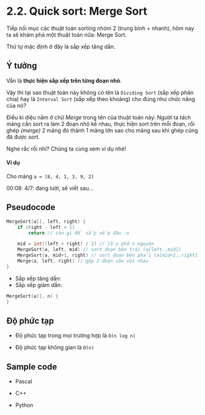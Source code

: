 # 2.2. Quick sort: Merge Sort

Tiếp nối mục các thuật toán sorting nhóm 2 (trung bình + nhanh), hôm nay ta sẽ khám phá một thuật toán nữa: Merge Sort.

Thứ tự mặc định ở đây là sắp xếp tăng dần.

## Ý tưởng

Vẫn là **thực hiện sắp xếp trên từng đoạn nhỏ**.

Vậy thì tại sao thuật toán này không có tên là `Dividing Sort` (sắp xếp phân chia) hay là `Interval Sort` (sắp xếp theo khoảng) cho đúng như chức năng của nó?

Điều kì diệu nằm ở chữ *Merge* trong tên của thuật toán này: Người ta tách mảng cần sort ra làm 2 đoạn nhỏ kề nhau, thực hiện sort trên mỗi đoạn, rồi ghép *(merge)* 2 mảng đó thành 1 mảng lớn sao cho mảng sau khi ghép cũng đã được sort.

Nghe rắc rối nhỉ? Chúng ta cùng xem ví dụ nhé!

#### Ví dụ

Cho mảng `a = [8, 4, 1, 3, 9, 2]`

00:08: 4/7: đang lười, sẽ viết sau...

## Pseudocode

```cpp
MergeSort(a[], left, right) {
    if (right - left < 1)
        return // còn gì để sắp xếp đâu :x

    mid = int((left + right) / 2) // lấy phần nguyên
    MergeSort(a, left, mid) // sort đoạn bên trái (a[left..mid])
    MergeSort(a, mid+1, right) // sort đoạn bên phải (a[mid+1..right])
    Merge(a, left, right) // gộp 2 đoạn vào với nhau
}
```

- Sắp xếp tăng dần:
- Sắp xếp giảm dần:

```cpp
MergeSort(a[], n) { 
}
```

## Độ phức tạp

- Độ phức tạp trong mọi trường hợp là `O(n log n)`

- Độ phức tạp không gian là `O(n)`

## Sample code

- Pascal

- C++

- Python
